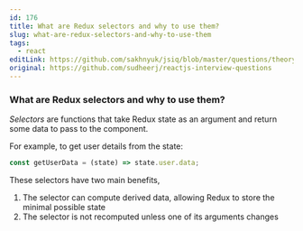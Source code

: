 ```yaml
---
id: 176
title: What are Redux selectors and why to use them?
slug: what-are-redux-selectors-and-why-to-use-them
tags:
  - react
editLink: https://github.com/sakhnyuk/jsiq/blob/master/questions/theory/react/176.md
original: https://github.com/sudheerj/reactjs-interview-questions
---
```


### What are Redux selectors and why to use them?

_Selectors_ are functions that take Redux state as an argument and return some data to pass to the component.

For example, to get user details from the state:

```javascript
const getUserData = (state) => state.user.data;
```

These selectors have two main benefits,

1. The selector can compute derived data, allowing Redux to store the minimal possible state
2. The selector is not recomputed unless one of its arguments changes